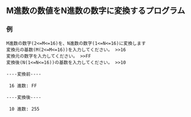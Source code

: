 ## M進数の数値をN進数の数字に変換するプログラム


### 例

```
M進数の数字(2<=M<=16)を、N進数の数字(1<=N<=16)に変換します
変換元の基数(M(2<=M<=16))を入力してください。 >>16
変換元の数字を入力してください。 >>FF
変換後(N(1<=N<=16))の基数を入力してください。 >>10

----変換前----

 16 進数: FF

----変換後----

 10 進数: 255

```
